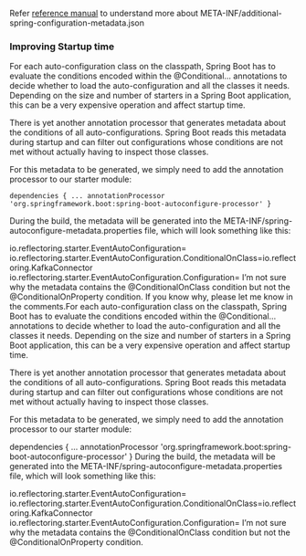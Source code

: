 Refer [reference manual](https://docs.spring.io/spring-boot/docs/current/reference/html/configuration-metadata.html)
to understand more about META-INF/additional-spring-configuration-metadata.json
 
### Improving Startup time

For each auto-configuration class on the classpath, Spring Boot has to evaluate the conditions encoded within the @Conditional... annotations to decide whether to load the auto-configuration and all the classes it needs. Depending on the size and number of starters in a Spring Boot application, this can be a very expensive operation and affect startup time.

There is yet another annotation processor that generates metadata about the conditions of all auto-configurations. Spring Boot reads this metadata during startup and can filter out configurations whose conditions are not met without actually having to inspect those classes.

For this metadata to be generated, we simply need to add the annotation processor to our starter module:

`
dependencies {
...
annotationProcessor 'org.springframework.boot:spring-boot-autoconfigure-processor'
}
`

During the build, the metadata will be generated into the META-INF/spring-autoconfigure-metadata.properties file, which will look something like this:

io.reflectoring.starter.EventAutoConfiguration=
io.reflectoring.starter.EventAutoConfiguration.ConditionalOnClass=io.reflectoring.KafkaConnector
io.reflectoring.starter.EventAutoConfiguration.Configuration=
I’m not sure why the metadata contains the @ConditionalOnClass condition but not the @ConditionalOnProperty condition. If you know why, please let me know in the comments.For each auto-configuration class on the classpath, Spring Boot has to evaluate the conditions encoded within the @Conditional... annotations to decide whether to load the auto-configuration and all the classes it needs. Depending on the size and number of starters in a Spring Boot application, this can be a very expensive operation and affect startup time.

There is yet another annotation processor that generates metadata about the conditions of all auto-configurations. Spring Boot reads this metadata during startup and can filter out configurations whose conditions are not met without actually having to inspect those classes.

For this metadata to be generated, we simply need to add the annotation processor to our starter module:

dependencies {
...
annotationProcessor 'org.springframework.boot:spring-boot-autoconfigure-processor'
}
During the build, the metadata will be generated into the META-INF/spring-autoconfigure-metadata.properties file, which will look something like this:

io.reflectoring.starter.EventAutoConfiguration=
io.reflectoring.starter.EventAutoConfiguration.ConditionalOnClass=io.reflectoring.KafkaConnector
io.reflectoring.starter.EventAutoConfiguration.Configuration=
I’m not sure why the metadata contains the @ConditionalOnClass condition but not the @ConditionalOnProperty condition.